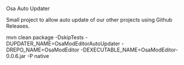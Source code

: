 Osa Auto Updater

Small project to allow auto update of our other projects using Github Releases.

mvn clean package -DskipTests -DUPDATER_NAME=OsaModEditorAutoUpdater -DREPO_NAME=OsaModEditor -DEXECUTABLE_NAME=OsaModEditor-0.0.6.jar -P native
